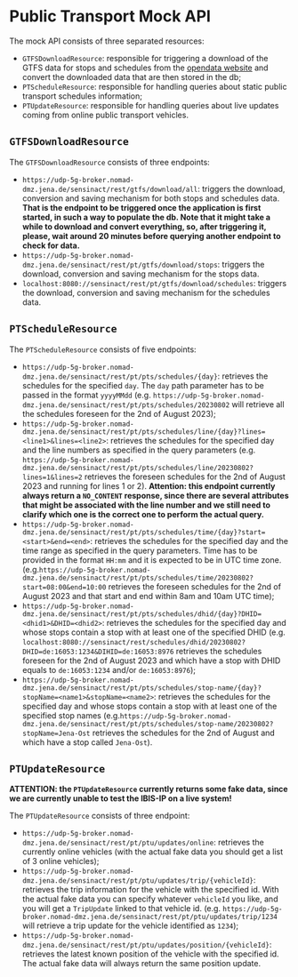 # Public Transport Mock API 

The mock API consists of three separated resources:

+ `GTFSDownloadResource`: responsible for triggering a download of the GTFS data for stops and schedules from the [opendata website](https://www.opendata-oepnv.de) and convert the downloaded data that are then stored in the db;
+ `PTScheduleResource`: responsible for handling queries about static public transport schedules information;
+ `PTUpdateResource`: responsible for handling queries about live updates coming from online public transport vehicles.

## `GTFSDownloadResource`

The `GTFSDownloadResource` consists of three endpoints:

+ `https://udp-5g-broker.nomad-dmz.jena.de/sensinact/rest/gtfs/download/all`: triggers the download, conversion and saving mechanism for both stops and schedules data. **That is the endpoint to be triggered once the application is first started, in such a way to populate the db. Note that it might take a while to download and convert everything, so, after triggering it, please, wait around 20 minutes before querying another endpoint to check for data.**
+ `https://udp-5g-broker.nomad-dmz.jena.de/sensinact/rest/pt/gtfs/download/stops`: triggers the download, conversion and saving mechanism for the stops data.
+ `localhost:8080://sensinact/rest/pt/gtfs/download/schedules`: triggers the download, conversion and saving mechanism for the schedules data.

## `PTScheduleResource`

The `PTScheduleResource` consists of five endpoints:

+ `https://udp-5g-broker.nomad-dmz.jena.de/sensinact/rest/pt/pts/schedules/{day}`: retrieves the schedules for the specified `day`. The `day` path parameter has to be passed in the format `yyyyMMdd` (e.g. `https://udp-5g-broker.nomad-dmz.jena.de/sensinact/rest/pt/pts/schedules/20230802` will retrieve all the schedules foreseen for the 2nd of August 2023);
+ `https://udp-5g-broker.nomad-dmz.jena.de/sensinact/rest/pt/pts/schedules/line/{day}?lines=<line1>&lines=<line2>`: retrieves the schedules for the specified day and the line numbers as specified in the query parameters (e.g. `https://udp-5g-broker.nomad-dmz.jena.de/sensinact/rest/pt/pts/schedules/line/20230802?lines=1&lines=2` retrieves the foreseen schedules for the 2nd of August 2023 and running for lines 1 or 2). **Attention: this endpoint currently always return a `NO_CONTENT` response, since there are several attributes that might be associated with the line number and we still need to clarify which one is the correct one to perform the actual query.**
+ `https://udp-5g-broker.nomad-dmz.jena.de/sensinact/rest/pt/pts/schedules/time/{day}?start=<start>&end=<end>`: retrieves the schedules for the specified day and the time range as specified in the query parameters. Time has to be provided in the format `HH:mm` and it is expected to be in UTC time zone. (e.g.`https://udp-5g-broker.nomad-dmz.jena.de/sensinact/rest/pt/pts/schedules/time/20230802?start=08:00&end=10:00` retrieves the foreseen schedules for the 2nd of August 2023 and that start and end within 8am and 10am UTC time);
+ `https://udp-5g-broker.nomad-dmz.jena.de/sensinact/rest/pt/pts/schedules/dhid/{day}?DHID=<dhid1>&DHID=<dhid2>`: retrieves the schedules for the specified day and whose stops contain a stop with at least one of the specified DHID (e.g. `localhost:8080://sensinact/rest/schedules/dhid/20230802?DHID=de:16053:1234&DIHID=de:16053:8976` retrieves the schedules foreseen for the 2nd of August 2023 and which have a stop with DHID equals to `de:16053:1234` and/or `de:16053:8976`);
+ `https://udp-5g-broker.nomad-dmz.jena.de/sensinact/rest/pt/pts/schedules/stop-name/{day}?stopName=<name1>&stopName=<name2>`: retrieves the schedules for the specified day and whose stops contain a stop with at least one of the specified stop names (e.g.`https://udp-5g-broker.nomad-dmz.jena.de/sensinact/rest/pt/pts/schedules/stop-name/20230802?stopName=Jena-Ost` retrieves the schedules for the 2nd of August and which have a stop called `Jena-Ost`).

## `PTUpdateResource`

**ATTENTION: the `PTUpdateResource` currently returns some fake data, since we are currently unable to test the IBIS-IP on a live system!**

The `PTUpdateResource` consists of three endpoint:

+ `https://udp-5g-broker.nomad-dmz.jena.de/sensinact/rest/pt/ptu/updates/online`: retrieves the currently online vehicles (with the actual fake data you should get a list of 3 online vehicles);
+ `https://udp-5g-broker.nomad-dmz.jena.de/sensinact/rest/pt/ptu/updates/trip/{vehicleId}`: retrieves the trip information for the vehicle with the specified id. With the actual fake data you can specify whatever `vehicleId` you like, and you will get a `TripUpdate` linked to that vehicle id. (e.g. `https://udp-5g-broker.nomad-dmz.jena.de/sensinact/rest/pt/ptu/updates/trip/1234` will retrieve a trip update for the vehicle identified as `1234`);
+ `https://udp-5g-broker.nomad-dmz.jena.de/sensinact/rest/pt/ptu/updates/position/{vehicleId}`: retrieves the latest known position of the vehicle with the specified id. The actual fake data will always return the same position update.